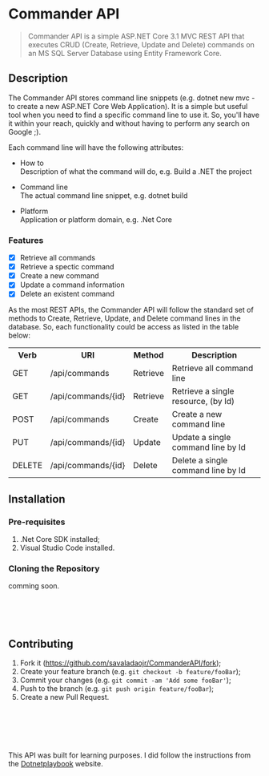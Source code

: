 # Commander API
> Commander API is a simple ASP.NET Core 3.1 MVC REST API that executes CRUD (Create, Retrieve, Update and Delete) commands on an MS SQL Server Database using Entity Framework Core.


## Description
The Commander API stores command line snippets (e.g. dotnet new mvc - to create a new ASP.NET Core Web Application). 
It is a simple but useful tool when you need to find a specific command line to use it. So, you'll have it within your reach, quickly and without having to perform any search on Google ;).

Each command line will have the following attributes:

- How to<br/>
Description of what the command will do, e.g. Build a .NET the project

- Command line<br/>
The actual command line snippet, e.g. dotnet build

- Platform<br/>
Application or platform domain, e.g. .Net Core


### Features

- [X] Retrieve all commands
- [X] Retrieve a spectic command
- [X] Create a new command
- [X] Update a command information
- [X] Delete an existent command

As the most REST APIs, the Commander API will follow the standard set of methods to Create, Retrieve, Update, and Delete command lines in the database. So, each functionality could be access as listed in the table below:

<table>
  <tbody>
    <tr>
      <th>Verb</th>
      <th>URI</th>
      <th>Method</th>
      <th>Description</th>
    </tr>
    <tr>
      <td>GET</td>
      <td>/api/commands</td>
      <td>Retrieve</td>
      <td>Retrieve all command line</td>
    </tr>
    <tr>
      <td>GET</td>
      <td>/api/commands/{id}</td>
      <td>Retrieve</td>
      <td>Retrieve a single resource, (by Id)</td>
    </tr>    
    <tr>
      <td>POST</td>
      <td>/api/commands</td>
      <td>Create</td>
      <td>Create a new command line</td>
    </tr>
    <tr>
      <td>PUT</td>
      <td>/api/commands/{id}</td>
      <td>Update</td>
      <td>Update a single command line by Id</td>
    </tr>
    <tr>
      <td>DELETE</td>
      <td>/api/commands/{id}</td>
      <td>Delete</td>
      <td>Delete a single command line by Id</td>
    </tr>
  </tbody>
</table>


## Installation

### Pre-requisites

1. .Net Core SDK installed;
2. Visual Studio Code installed.

### Cloning the Repository

comming soon.


<br/><br/><br/>


## Contributing

1. Fork it (<https://github.com/savaladaojr/CommanderAPI/fork>);
2. Create your feature branch (e.g. `git checkout -b feature/fooBar`);
3. Commit your changes (e.g. `git commit -am 'Add some fooBar'`);
4. Push to the branch (e.g. `git push origin feature/fooBar`);
5. Create a new Pull Request.



<br/><br/><br/><br/><br/>
This API was built for learning purposes. I did follow the instructions from the <a href='https://dotnetplaybook.com/develop-a-rest-api-with-net-core/'>Dotnetplaybook</a> website.

